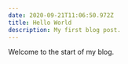 ```yaml
---
date: 2020-09-21T11:06:50.972Z
title: Hello World
description: My first blog post.
---
```


Welcome to the start of my blog.
